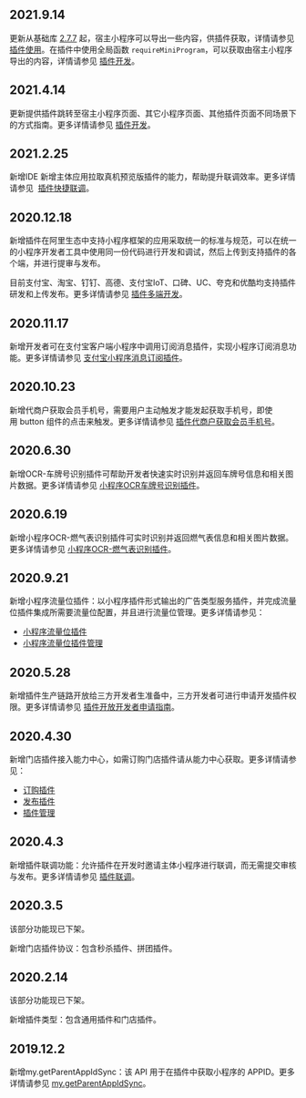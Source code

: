 
## 2021.9.14
更新从基础库 [2.7.7](https://opendocs.alipay.com/mini/framework/lib-upgrade-v2) 起，宿主小程序可以导出一些内容，供插件获取，详情请参见 [插件使用](https://opendocs.alipay.com/mini/plugin/plugin-usage#%E5%AF%BC%E5%87%BA%E5%88%B0%E6%8F%92%E4%BB%B6)。在插件中使用全局函数 `requireMiniProgram`，可以获取由宿主小程序导出的内容，详情请参见 [插件开发](https://opendocs.alipay.com/mini/plugin/plugin-development#%E8%8E%B7%E5%8F%96%E5%B0%8F%E7%A8%8B%E5%BA%8F%E5%AF%BC%E5%87%BA)。

## 2021.4.14
更新提供插件跳转至宿主小程序页面、其它小程序页面、其他插件页面不同场景下的方式指南。更多详情请参见 [插件开发](https://opendocs.alipay.com/mini/plugin/plugin-development#%E6%8F%92%E4%BB%B6%E5%9C%BA%E6%99%AF%E4%B8%8B%E5%90%84%E7%A7%8D%E8%B7%B3%E8%BD%AC%E6%96%B9%E5%BC%8F%E6%8C%87%E5%8D%97)。

## 2021.2.25
新增IDE 新增主体应用拉取真机预览版插件的能力，帮助提升联调效率。更多详情请参见  [插件快捷联调](https://opendocs.alipay.com/mini/plugin/01phjs)。

## 2020.12.18
新增插件在阿里生态中支持小程序框架的应用采取统一的标准与规范，可以在统一的小程序开发者工具中使用同一份代码进行开发和调试，然后上传到支持插件的各个端，并进行提审与发布。

目前支付宝、淘宝、钉钉、高德、支付宝IoT、口碑、UC、夸克和优酷均支持插件研发和上传发布。更多详情请参见 [插件多端开发](https://opendocs.alipay.com/mini/plugin/multi-platform)。

## 2020.11.17
新增开发者可在支付宝客户端小程序中调用订阅消息插件，实现小程序订阅消息功能。更多详情请参见 [支付宝小程序消息订阅插件](https://opendocs.alipay.com/mini/plugin/message-subscription)。

## 2020.10.23
新增代商户获取会员手机号，需要用户主动触发才能发起获取手机号，即使用 button 组件的点击来触发。更多详情请参见 [插件代商户获取会员手机号](https://opendocs.alipay.com/mini/plugin/01dznv)。

## 2020.6.30
新增OCR-车牌号识别插件可帮助开发者快速实时识别并返回车牌号信息和相关图片数据。更多详情请参见 [小程序OCR车牌号识别插件](https://opendocs.alipay.com/mini/plugin/license-plate)。

## 2020.6.19
新增小程序OCR-燃气表识别插件可实时识别并返回燃气表信息和相关图片数据。更多详情请参见 [小程序OCR-燃气表识别插件](https://opendocs.alipay.com/mini/plugin/ocr-gasmeter)。

## 2020.9.21
新增小程序流量位插件：以小程序插件形式输出的广告类型服务插件，并完成流量位插件集成所需要流量位配置，并且进行流量位管理。更多详情请参见：

- [小程序流量位插件](https://opendocs.alipay.com/mini/plugin/traffic)
- [小程序流量位插件管理](https://opendocs.alipay.com/mini/plugin/traffic-manage)

## 2020.5.28
新增插件生产链路开放给三方开发者生准备中，三方开发者可进行申请开发插件权限。更多详情请参见 [插件开放开发者申请指南](https://opendocs.alipay.com/mini/plugin/thirdopen)。

## 2020.4.30
新增门店插件接入能力中心，如需订购门店插件请从能力中心获取。更多详情请参见： 

- [订购插件](https://opendocs.alipay.com/mini/plugin/plugin-order)
- [发布插件](https://opendocs.alipay.com/mini/isv/wwpytr)
- [插件管理](https://opendocs.alipay.com/mini/plugin/publish-management)

## 2020.4.3
新增插件联调功能：允许插件在开发时邀请主体小程序进行联调，而无需提交审核与发布。更多详情请参见 [插件联调](https://opendocs.alipay.com/mini/plugin/test)。

## 2020.3.5
该部分功能现已下架。

新增门店插件协议：包含秒杀插件、拼团插件。

## 2020.2.14
该部分功能现已下架。

新增插件类型：包含通用插件和门店插件。

## 2019.12.2
新增my.getParentAppIdSync：该 API 用于在插件中获取小程序的 APPID。更多详情请参见 [my.getParentAppIdSync](https://opendocs.alipay.com/mini/plugin/xf7fya)。
